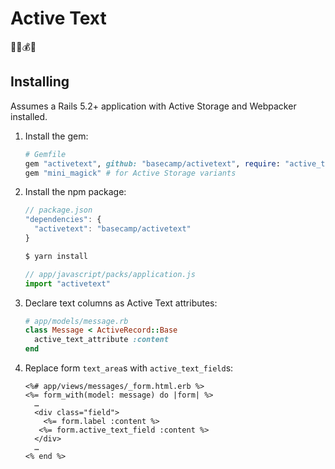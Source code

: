 # Active Text

🤸‍♂️💰📝

## Installing

Assumes a Rails 5.2+ application with Active Storage and Webpacker installed.

1. Install the gem:

    ```ruby
    # Gemfile
    gem "activetext", github: "basecamp/activetext", require: "active_text"
    gem "mini_magick" # for Active Storage variants
    ```
   
1. Install the npm package:

    ```js
    // package.json
    "dependencies": {
      "activetext": "basecamp/activetext"
    }
    ```
    
    ```sh
    $ yarn install
    ```
    
    ```js
    // app/javascript/packs/application.js
    import "activetext"
    ```

1. Declare text columns as Active Text attributes:

    ```ruby
    # app/models/message.rb
    class Message < ActiveRecord::Base
      active_text_attribute :content
    end
    ```

1. Replace form `text_area`s with `active_text_field`s:

    ```erb
    <%# app/views/messages/_form.html.erb %>
    <%= form_with(model: message) do |form| %>
      …
      <div class="field">
        <%= form.label :content %>
       <%= form.active_text_field :content %>
      </div>
      …
    <% end %>
    ```
